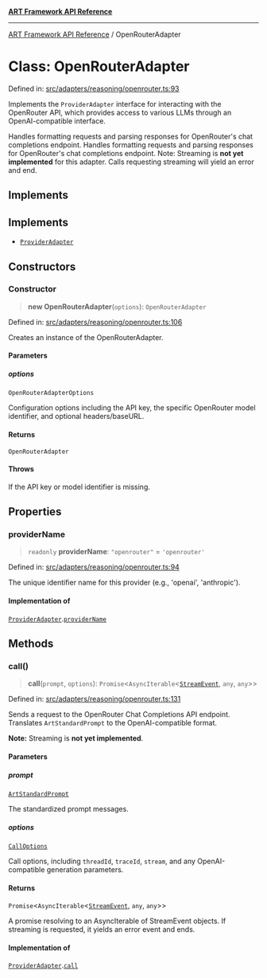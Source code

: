 [**ART Framework API Reference**](../README.md)

***

[ART Framework API Reference](../README.md) / OpenRouterAdapter

# Class: OpenRouterAdapter

Defined in: [src/adapters/reasoning/openrouter.ts:93](https://github.com/hashangit/ART/blob/13d06b82b833201787abcae252aaec8212ec73f7/src/adapters/reasoning/openrouter.ts#L93)

Implements the `ProviderAdapter` interface for interacting with the OpenRouter API,
which provides access to various LLMs through an OpenAI-compatible interface.

Handles formatting requests and parsing responses for OpenRouter's chat completions endpoint.
Handles formatting requests and parsing responses for OpenRouter's chat completions endpoint.
Note: Streaming is **not yet implemented** for this adapter. Calls requesting streaming will yield an error and end.

## Implements

## Implements

- [`ProviderAdapter`](../interfaces/ProviderAdapter.md)

## Constructors

### Constructor

> **new OpenRouterAdapter**(`options`): `OpenRouterAdapter`

Defined in: [src/adapters/reasoning/openrouter.ts:106](https://github.com/hashangit/ART/blob/13d06b82b833201787abcae252aaec8212ec73f7/src/adapters/reasoning/openrouter.ts#L106)

Creates an instance of the OpenRouterAdapter.

#### Parameters

##### options

`OpenRouterAdapterOptions`

Configuration options including the API key, the specific OpenRouter model identifier, and optional headers/baseURL.

#### Returns

`OpenRouterAdapter`

#### Throws

If the API key or model identifier is missing.

## Properties

### providerName

> `readonly` **providerName**: `"openrouter"` = `'openrouter'`

Defined in: [src/adapters/reasoning/openrouter.ts:94](https://github.com/hashangit/ART/blob/13d06b82b833201787abcae252aaec8212ec73f7/src/adapters/reasoning/openrouter.ts#L94)

The unique identifier name for this provider (e.g., 'openai', 'anthropic').

#### Implementation of

[`ProviderAdapter`](../interfaces/ProviderAdapter.md).[`providerName`](../interfaces/ProviderAdapter.md#providername)

## Methods

### call()

> **call**(`prompt`, `options`): `Promise`\<`AsyncIterable`\<[`StreamEvent`](../interfaces/StreamEvent.md), `any`, `any`\>\>

Defined in: [src/adapters/reasoning/openrouter.ts:131](https://github.com/hashangit/ART/blob/13d06b82b833201787abcae252aaec8212ec73f7/src/adapters/reasoning/openrouter.ts#L131)

Sends a request to the OpenRouter Chat Completions API endpoint.
Translates `ArtStandardPrompt` to the OpenAI-compatible format.

**Note:** Streaming is **not yet implemented**.

#### Parameters

##### prompt

[`ArtStandardPrompt`](../type-aliases/ArtStandardPrompt.md)

The standardized prompt messages.

##### options

[`CallOptions`](../interfaces/CallOptions.md)

Call options, including `threadId`, `traceId`, `stream`, and any OpenAI-compatible generation parameters.

#### Returns

`Promise`\<`AsyncIterable`\<[`StreamEvent`](../interfaces/StreamEvent.md), `any`, `any`\>\>

A promise resolving to an AsyncIterable of StreamEvent objects. If streaming is requested, it yields an error event and ends.

#### Implementation of

[`ProviderAdapter`](../interfaces/ProviderAdapter.md).[`call`](../interfaces/ProviderAdapter.md#call)
